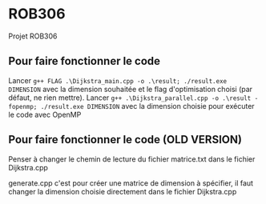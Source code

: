 # ROB306
Projet ROB306

## Pour faire fonctionner le code ##
Lancer `g++ FLAG .\Dijkstra_main.cpp -o .\result; ./result.exe DIMENSION` avec la dimension souhaitée et le flag d'optimisation choisi (par défaut, ne rien mettre).
Lancer `g++ .\Dijkstra_parallel.cpp -o .\result -fopenmp; ./result.exe DIMENSION` avec la dimension choisie pour exécuter le code avec OpenMP

## Pour faire fonctionner le code (OLD VERSION) ##
Penser à changer le chemin de lecture du fichier matrice.txt dans le fichier Dijkstra.cpp

generate.cpp c'est pour créer une matrice de dimension à spécifier, il faut changer la dimension choisie directement dans le fichier Dijkstra.cpp
